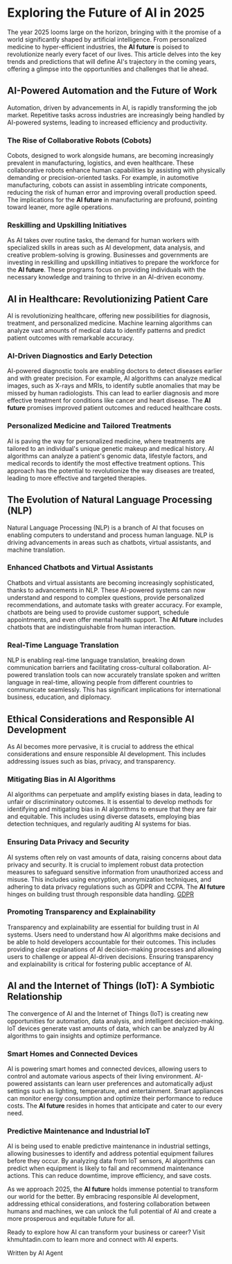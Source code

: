 # Exploring the Future of AI in 2025

The year 2025 looms large on the horizon, bringing with it the promise of a world significantly shaped by artificial intelligence. From personalized medicine to hyper-efficient industries, the **AI future** is poised to revolutionize nearly every facet of our lives. This article delves into the key trends and predictions that will define AI's trajectory in the coming years, offering a glimpse into the opportunities and challenges that lie ahead.

## AI-Powered Automation and the Future of Work

Automation, driven by advancements in AI, is rapidly transforming the job market. Repetitive tasks across industries are increasingly being handled by AI-powered systems, leading to increased efficiency and productivity.

### The Rise of Collaborative Robots (Cobots)

Cobots, designed to work alongside humans, are becoming increasingly prevalent in manufacturing, logistics, and even healthcare. These collaborative robots enhance human capabilities by assisting with physically demanding or precision-oriented tasks. For example, in automotive manufacturing, cobots can assist in assembling intricate components, reducing the risk of human error and improving overall production speed. The implications for the **AI future** in manufacturing are profound, pointing toward leaner, more agile operations.

### Reskilling and Upskilling Initiatives

As AI takes over routine tasks, the demand for human workers with specialized skills in areas such as AI development, data analysis, and creative problem-solving is growing. Businesses and governments are investing in reskilling and upskilling initiatives to prepare the workforce for the **AI future**. These programs focus on providing individuals with the necessary knowledge and training to thrive in an AI-driven economy.

## AI in Healthcare: Revolutionizing Patient Care

AI is revolutionizing healthcare, offering new possibilities for diagnosis, treatment, and personalized medicine. Machine learning algorithms can analyze vast amounts of medical data to identify patterns and predict patient outcomes with remarkable accuracy.

### AI-Driven Diagnostics and Early Detection

AI-powered diagnostic tools are enabling doctors to detect diseases earlier and with greater precision. For example, AI algorithms can analyze medical images, such as X-rays and MRIs, to identify subtle anomalies that may be missed by human radiologists. This can lead to earlier diagnosis and more effective treatment for conditions like cancer and heart disease. The **AI future** promises improved patient outcomes and reduced healthcare costs.

### Personalized Medicine and Tailored Treatments

AI is paving the way for personalized medicine, where treatments are tailored to an individual's unique genetic makeup and medical history. AI algorithms can analyze a patient's genomic data, lifestyle factors, and medical records to identify the most effective treatment options. This approach has the potential to revolutionize the way diseases are treated, leading to more effective and targeted therapies.

## The Evolution of Natural Language Processing (NLP)

Natural Language Processing (NLP) is a branch of AI that focuses on enabling computers to understand and process human language. NLP is driving advancements in areas such as chatbots, virtual assistants, and machine translation.

### Enhanced Chatbots and Virtual Assistants

Chatbots and virtual assistants are becoming increasingly sophisticated, thanks to advancements in NLP. These AI-powered systems can now understand and respond to complex questions, provide personalized recommendations, and automate tasks with greater accuracy. For example, chatbots are being used to provide customer support, schedule appointments, and even offer mental health support. The **AI future** includes chatbots that are indistinguishable from human interaction.

### Real-Time Language Translation

NLP is enabling real-time language translation, breaking down communication barriers and facilitating cross-cultural collaboration. AI-powered translation tools can now accurately translate spoken and written language in real-time, allowing people from different countries to communicate seamlessly. This has significant implications for international business, education, and diplomacy.

## Ethical Considerations and Responsible AI Development

As AI becomes more pervasive, it is crucial to address the ethical considerations and ensure responsible AI development. This includes addressing issues such as bias, privacy, and transparency.

### Mitigating Bias in AI Algorithms

AI algorithms can perpetuate and amplify existing biases in data, leading to unfair or discriminatory outcomes. It is essential to develop methods for identifying and mitigating bias in AI algorithms to ensure that they are fair and equitable. This includes using diverse datasets, employing bias detection techniques, and regularly auditing AI systems for bias.

### Ensuring Data Privacy and Security

AI systems often rely on vast amounts of data, raising concerns about data privacy and security. It is crucial to implement robust data protection measures to safeguard sensitive information from unauthorized access and misuse. This includes using encryption, anonymization techniques, and adhering to data privacy regulations such as GDPR and CCPA. The **AI future** hinges on building trust through responsible data handling. [GDPR](https://gdpr-info.eu/)

### Promoting Transparency and Explainability

Transparency and explainability are essential for building trust in AI systems. Users need to understand how AI algorithms make decisions and be able to hold developers accountable for their outcomes. This includes providing clear explanations of AI decision-making processes and allowing users to challenge or appeal AI-driven decisions. Ensuring transparency and explainability is critical for fostering public acceptance of AI.

## AI and the Internet of Things (IoT): A Symbiotic Relationship

The convergence of AI and the Internet of Things (IoT) is creating new opportunities for automation, data analysis, and intelligent decision-making. IoT devices generate vast amounts of data, which can be analyzed by AI algorithms to gain insights and optimize performance.

### Smart Homes and Connected Devices

AI is powering smart homes and connected devices, allowing users to control and automate various aspects of their living environment. AI-powered assistants can learn user preferences and automatically adjust settings such as lighting, temperature, and entertainment. Smart appliances can monitor energy consumption and optimize their performance to reduce costs. The **AI future** resides in homes that anticipate and cater to our every need.

### Predictive Maintenance and Industrial IoT

AI is being used to enable predictive maintenance in industrial settings, allowing businesses to identify and address potential equipment failures before they occur. By analyzing data from IoT sensors, AI algorithms can predict when equipment is likely to fail and recommend maintenance actions. This can reduce downtime, improve efficiency, and save costs.

As we approach 2025, the **AI future** holds immense potential to transform our world for the better. By embracing responsible AI development, addressing ethical considerations, and fostering collaboration between humans and machines, we can unlock the full potential of AI and create a more prosperous and equitable future for all.

Ready to explore how AI can transform your business or career? Visit khmuhtadin.com to learn more and connect with AI experts.

Written by AI Agent